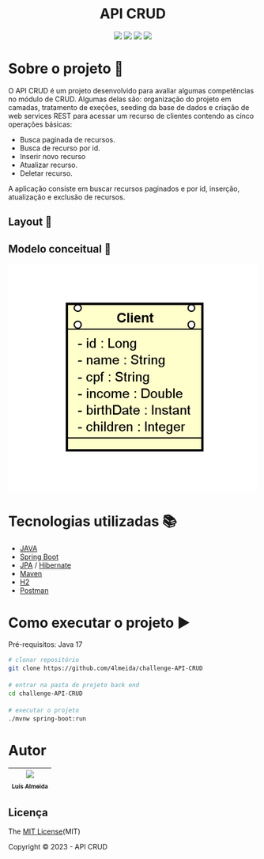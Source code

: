 <h1 align="center"> API CRUD </h1>
<p align="center">
  <img src="https://img.shields.io/static/v1?label=spring&message=framework&color=blue&style=for-the-badge&logo=SPRING"/>
  <img src="https://img.shields.io/static/v1?label=Postman&message=API management&color=blue&style=for-the-badge&logo=postman"/>
  <img src="https://img.shields.io/static/v1?label=Apache&message=Dependency manager&color=blue&style=for-the-badge&logo=apache"/>
  <img src="http://img.shields.io/static/v1?label=License&message=MIT&color=green&style=for-the-badge"/>
</p>  

# Sobre o projeto :open_file_folder:

O API CRUD é um projeto desenvolvido para avaliar algumas competências no módulo de CRUD. Algumas delas são: organização do projeto em camadas, tratamento de exeções, seeding da base de dados e criação de web services REST para acessar um recurso de clientes contendo as cinco operações básicas:
- Busca paginada de recursos.
- Busca de recurso por id.
- Inserir novo recurso
- Atualizar recurso.
- Deletar recurso.

A aplicação consiste em buscar recursos paginados e por id, inserção, atualização e exclusão de recursos.

## Layout :mag_right:


## Modelo conceitual :page_with_curl:
![Modelo Conceitual](https://github.com/4lmeida/challenge-API-CRUD/blob/main/src/assets/diagramaClient.png)

# Tecnologias utilizadas :books:
- [JAVA](https://www.java.com/pt-BR/)
- [Spring Boot](https://spring.io/projects/spring-boot)
- [JPA](https://spring.io/projects/spring-data-jpa) / [Hibernate](https://hibernate.org/)
- [Maven](https://maven.apache.org/)
- [H2](https://www.h2database.com/html/main.html)
- [Postman](https://www.postman.com/)

# Como executar o projeto :arrow_forward:

Pré-requisitos: Java 17

```bash
# clonar repositório
git clone https://github.com/4lmeida/challenge-API-CRUD

# entrar na pasta do projeto back end
cd challenge-API-CRUD

# executar o projeto
./mvnw spring-boot:run
```
# Autor

| [<img src="https://avatars.githubusercontent.com/u/93017964?v=4" width=115><br><sub>Luís Almeida</sub>](https://github.com/4lmeida) |
| :---: |

## Licença 

The [MIT License]()(MIT)

Copyright :copyright: 2023 - API CRUD
